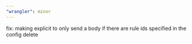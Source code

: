 ```yaml
---
"wrangler": minor
---
```


fix: making explicit to only send a body if there are rule ids specified in the config delete
